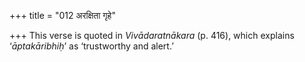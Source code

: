 +++
title = "012 अरक्षिता गृहे"

+++
This verse is quoted in *Vivādaratnākara* (p. 416), which explains
‘*āptakāribhiḥ*’ as ‘trustworthy and alert.’
